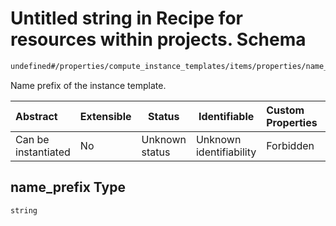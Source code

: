 # Untitled string in Recipe for resources within projects. Schema

```txt
undefined#/properties/compute_instance_templates/items/properties/name_prefix
```

Name prefix of the instance template.


| Abstract            | Extensible | Status         | Identifiable            | Custom Properties | Additional Properties | Access Restrictions | Defined In                                                              |
| :------------------ | ---------- | -------------- | ----------------------- | :---------------- | --------------------- | ------------------- | ----------------------------------------------------------------------- |
| Can be instantiated | No         | Unknown status | Unknown identifiability | Forbidden         | Allowed               | none                | [resources.schema.json\*](resources.schema.json "open original schema") |

## name_prefix Type

`string`

